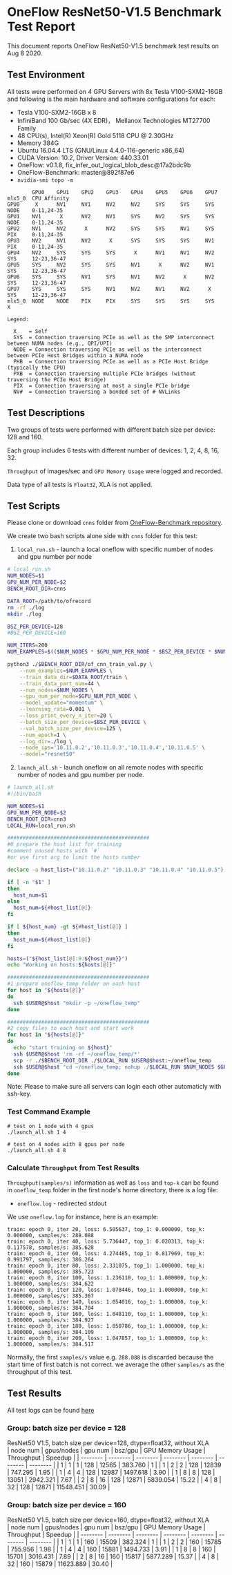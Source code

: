 # OneFlow ResNet50-V1.5 Benchmark Test Report
This document reports OneFlow ResNet50-V1.5 benchmark test results on Aug 8 2020. 

## Test Environment
All tests were performed on 4 GPU Servers with 8x Tesla V100-SXM2-16GB and following is the main hardware and software configurations for each:  
- Tesla V100-SXM2-16GB x 8
- InfiniBand 100 Gb/sec (4X EDR)， Mellanox Technologies MT27700 Family
- 48 CPU(s), Intel(R) Xeon(R) Gold 5118 CPU @ 2.30GHz
- Memory 384G
- Ubuntu 16.04.4 LTS (GNU/Linux 4.4.0-116-generic x86_64)
- CUDA Version: 10.2, Driver Version: 440.33.01
- OneFlow: v0.1.8, fix_infer_out_logical_blob_desc@17a2bdc9b
- OneFlow-Benchmark: master@892f87e6
- `nvidia-smi topo -m`
```
        GPU0    GPU1    GPU2    GPU3    GPU4    GPU5    GPU6    GPU7    mlx5_0  CPU Affinity
GPU0     X      NV1     NV1     NV2     NV2     SYS     SYS     SYS     NODE    0-11,24-35
GPU1    NV1      X      NV2     NV1     SYS     NV2     SYS     SYS     NODE    0-11,24-35
GPU2    NV1     NV2      X      NV2     SYS     SYS     NV1     SYS     PIX     0-11,24-35
GPU3    NV2     NV1     NV2      X      SYS     SYS     SYS     NV1     PIX     0-11,24-35
GPU4    NV2     SYS     SYS     SYS      X      NV1     NV1     NV2     SYS     12-23,36-47
GPU5    SYS     NV2     SYS     SYS     NV1      X      NV2     NV1     SYS     12-23,36-47
GPU6    SYS     SYS     NV1     SYS     NV1     NV2      X      NV2     SYS     12-23,36-47
GPU7    SYS     SYS     SYS     NV1     NV2     NV1     NV2      X      SYS     12-23,36-47
mlx5_0  NODE    NODE    PIX     PIX     SYS     SYS     SYS     SYS      X

Legend:

  X    = Self
  SYS  = Connection traversing PCIe as well as the SMP interconnect between NUMA nodes (e.g., QPI/UPI)
  NODE = Connection traversing PCIe as well as the interconnect between PCIe Host Bridges within a NUMA node
  PHB  = Connection traversing PCIe as well as a PCIe Host Bridge (typically the CPU)
  PXB  = Connection traversing multiple PCIe bridges (without traversing the PCIe Host Bridge)
  PIX  = Connection traversing at most a single PCIe bridge
  NV#  = Connection traversing a bonded set of # NVLinks

```

## Test Descriptions
Two groups of tests were performed with different batch size per device: 128 and 160.

Each group includes 6 tests with different number of devices: 1, 2, 4, 8, 16, 32.

`Throughput` of images/sec and `GPU Memory Usage` were logged and recorded.

Data type of all tests is `Float32`, XLA is not applied.

## Test Scripts
Please clone or download `cnns` folder from [OneFlow-Benchmark repository](https://github.com/Oneflow-Inc/OneFlow-Benchmark/tree/master/Classification/cnns). 

We create two bash scripts alone side with `cnns` folder for this test:
1. `local_run.sh` - launch a local oneflow with specific number of nodes and gpu number per node
```bash
# local_run.sh
NUM_NODES=$1
GPU_NUM_PER_NODE=$2
BENCH_ROOT_DIR=cnns

DATA_ROOT=/path/to/ofrecord
rm -rf ./log
mkdir ./log

BSZ_PER_DEVICE=128 
#BSZ_PER_DEVICE=160

NUM_ITERS=200
NUM_EXAMPLES=$(($NUM_NODES * $GPU_NUM_PER_NODE * $BSZ_PER_DEVICE * $NUM_ITERS))

python3 ./$BENCH_ROOT_DIR/of_cnn_train_val.py \
    --num_examples=$NUM_EXAMPLES \
    --train_data_dir=$DATA_ROOT/train \
    --train_data_part_num=44 \
    --num_nodes=$NUM_NODES \
    --gpu_num_per_node=$GPU_NUM_PER_NODE \
    --model_update="momentum" \
    --learning_rate=0.001 \
    --loss_print_every_n_iter=20 \
    --batch_size_per_device=$BSZ_PER_DEVICE \
    --val_batch_size_per_device=125 \
    --num_epoch=1 \
    --log_dir=./log \
    --node_ips='10.11.0.2','10.11.0.3','10.11.0.4','10.11.0.5' \
    --model="resnet50"
```
2. `launch_all.sh` - launch oneflow on all remote nodes with specific number of nodes and gpu number per node.
```bash
# launch_all.sh
#!/bin/bash

NUM_NODES=$1
GPU_NUM_PER_NODE=$2
BENCH_ROOT_DIR=cnn3
LOCAL_RUN=local_run.sh

##############################################
#0 prepare the host list for training
#comment unused hosts with `#`
#or use first arg to limit the hosts number

declare -a host_list=("10.11.0.2" "10.11.0.3" "10.11.0.4" "10.11.0.5")

if [ -n "$1" ]
then
  host_num=$1
else
  host_num=${#host_list[@]}
fi

if [ ${host_num} -gt ${#host_list[@]} ]
then
  host_num=${#host_list[@]}
fi

hosts=("${host_list[@]:0:${host_num}}")
echo "Working on hosts:${hosts[@]}"

##############################################
#1 prepare oneflow_temp folder on each host
for host in "${hosts[@]}"
do
  ssh $USER@$host "mkdir -p ~/oneflow_temp"
done

##############################################
#2 copy files to each host and start work
for host in "${hosts[@]}"
do
  echo "start training on ${host}"
  ssh $USER@$host 'rm -rf ~/oneflow_temp/*'
  scp -r ./$BENCH_ROOT_DIR ./$LOCAL_RUN $USER@$host:~/oneflow_temp
  ssh $USER@$host "cd ~/oneflow_temp; nohup ./$LOCAL_RUN $NUM_NODES $GPU_NUM_PER_NODE 1>oneflow.log 2>&1 </dev/null &"
done
```

Note: Please to make sure all servers can login each other automaticly with ssh-key.

### Test Command Example
```
# test on 1 node with 4 gpus
./launch_all.sh 1 4

# test on 4 nodes with 8 gpus per node
./launch_all.sh 4 8
```

### Calculate `Throughput` from Test Results
`Throughput(samples/s)` information as well as `loss` and `top-k` can be found in `oneflow_temp` folder in the first node's home directory, there is a log file:
- `oneflow.log` - redirected stdout 

We use `oneflow.log` for instance, here is an example:
```
train: epoch 0, iter 20, loss: 6.505637, top_1: 0.000000, top_k: 0.000000, samples/s: 288.088
train: epoch 0, iter 40, loss: 5.736447, top_1: 0.020313, top_k: 0.117578, samples/s: 385.628
train: epoch 0, iter 60, loss: 4.274485, top_1: 0.817969, top_k: 0.991797, samples/s: 386.264
train: epoch 0, iter 80, loss: 2.331075, top_1: 1.000000, top_k: 1.000000, samples/s: 385.723
train: epoch 0, iter 100, loss: 1.236110, top_1: 1.000000, top_k: 1.000000, samples/s: 384.622
train: epoch 0, iter 120, loss: 1.078446, top_1: 1.000000, top_k: 1.000000, samples/s: 385.367
train: epoch 0, iter 140, loss: 1.054016, top_1: 1.000000, top_k: 1.000000, samples/s: 384.704
train: epoch 0, iter 160, loss: 1.048110, top_1: 1.000000, top_k: 1.000000, samples/s: 384.927
train: epoch 0, iter 180, loss: 1.050786, top_1: 1.000000, top_k: 1.000000, samples/s: 384.109
train: epoch 0, iter 200, loss: 1.047857, top_1: 1.000000, top_k: 1.000000, samples/s: 384.517
```
Normally, the first `samples/s` value e.g. `288.088` is discarded because the start time of first batch is not correct. we average the other `samples/s` as the throughput of this test.
## Test Results
All test logs can be found [here](https://oneflow-public.oss-cn-beijing.aliyuncs.com/OF_benchmark_logs/oneflow_resnet50_logs.tgz)
### Group: batch size per device = 128
ResNet50 V1.5, batch size per device=128, dtype=float32, without XLA						
| node num | gpus/nodes | gpu num | bsz/gpu | GPU Memory Usage | Throughput | Speedup | 
| -------- | -------- | -------- | -------- | -------- | -------- | -------- | 
| 1 | 1 | 1 | 128 | 12565 | 383.760  | 1 | 
| 1 | 2 | 2 | 128 | 12839 | 747.295  | 1.95  | 
| 1 | 4 | 4 | 128 | 12987 | 1497.618  | 3.90  | 
| 1 | 8 | 8 | 128 | 13051 | 2942.321  | 7.67  | 
| 2 | 8 | 16 | 128 | 12871 | 5839.054  | 15.22  | 
| 4 | 8 | 32 | 128 | 12871 | 11548.451  | 30.09  | 

### Group: batch size per device = 160
ResNet50 V1.5, batch size per device=160, dtype=float32, without XLA						
| node num | gpus/nodes | gpu num | bsz/gpu | GPU Memory Usage | Throughput | Speedup | 
| -------- | -------- | -------- | -------- | -------- | -------- | -------- | 
| 1 | 1 | 1 | 160 | 15509 | 382.324  | 1 | 
| 1 | 2 | 2 | 160 | 15785 | 755.956  | 1.98  | 
| 1 | 4 | 4 | 160 | 15881 | 1494.733  | 3.91  | 
| 1 | 8 | 8 | 160 | 15701 | 3016.431  | 7.89  | 
| 2 | 8 | 16 | 160 | 15817 | 5877.289  | 15.37  | 
| 4 | 8 | 32 | 160 | 15879 | 11623.889  | 30.40  | 

